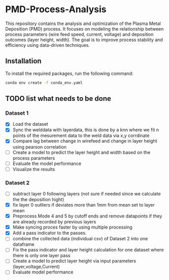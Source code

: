 # PMD-Process-Analysis
This repository contains the analysis and optimization of the Plasma Metal Deposition (PMD) process. It focuses on modeling the relationship between process parameters (wire feed speed, current, voltage) and deposition outcomes (layer height, width). The goal is to improve process stability and efficiency using data-driven techniques.

## Installation
To install the required packages, run the following command:

```bash
conda env create -f conda_env.yaml

```

## TODO list what needs to be done


### Dataset 1
- [x] Load the dataset
- [x] Sync the welddata with layerdata, this is done by a knn where we fit n points of the mesurement data to the weld data via x,y corrdinate
- [x] Compare lag between change in wirefeed and change in layer height using pearson correlation
- [ ] Create a model to predict the layer height and width based on the process parameters
- [ ] Evaluate the model performance
- [ ] Visualize the results

### Dataset 2
- [ ] subtract layer 0 following layers (not sure if needed since we calculate the the deposition hight)
- [x] fix layer 0 outliers if deviates more than 1mm from mean set to layer mean
- [x] Preprocess Mode 4 and 5 by cutoff ends and remove datapoints if they are already recorded by previous layers
- [x] Make syncing proces faster by using multiple processing
- [x] Add a pass indicator to the passes.
- [ ] combine the collected data (individual csv) of Dataset 2 into one dataframe
- [ ] Fix the pass indicator and layer height calculation for one dataset where there is only one layer pass
- [ ] Create a model to predict layer height via input parameters (layer,voltage,Current)
- [ ] Evaluate model performance